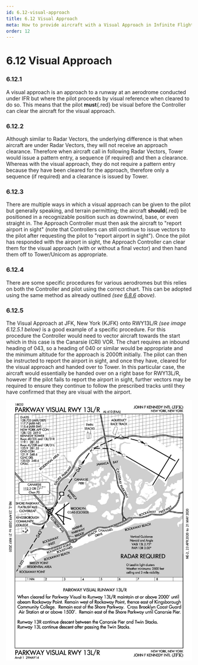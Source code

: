 ```yaml
---
id: 6.12-visual-approach
title: 6.12 Visual Approach
meta: How to provide aircraft with a Visual Approach in Infinite Flight.
order: 12
---
```


# 6.12  Visual Approach

 

### 6.12.1    

A visual approach is an approach to a runway at an aerodrome conducted under IFR but where the pilot proceeds by visual reference when cleared to do so. This means that the pilot **must**{.red} be visual before the Controller can clear the aircraft for the visual approach.



### 6.12.2    

Although similar to Radar Vectors, the underlying difference is that when aircraft are under Radar Vectors, they will not receive an approach clearance. Therefore when aircraft call in following Radar Vectors, Tower would issue a pattern entry, a sequence (if required) and then a clearance. Whereas with the visual approach, they do not require a pattern entry because they have been cleared for the approach, therefore only a sequence (if required) and a clearance is issued by Tower.



### 6.12.3    

There are multiple ways in which a visual approach can be given to the pilot but generally speaking, and terrain permitting; the aircraft **should**{.red} be positioned in a recognizable position such as downwind, base, or even straight in. The Approach Controller must then ask the aircraft to "report airport in sight" (note that Controllers can still continue to issue vectors to the pilot after requesting the pilot to "report airport in sight"). Once the pilot has responded with the airport in sight, the Approach Controller can clear them for the visual approach (with or without a final vector) and then hand them off to Tower/Unicom as appropriate.



### 6.12.4    

There are some specific procedures for various aerodromes but this relies on both the Controller and pilot using the correct chart. This can be adopted using the same method as already outlined *(see [6.8.6](/guide/atc-manual/6.-radar/6.8-approach#6.8.6) above).*



### 6.12.5    

The Visual Approach at JFK, New York (KJFK) onto RWY13L/R *(see image 6.12.5.1 below)* is a good example of a specific procedure. For this procedure the Controller would need to vector aircraft towards the start which in this case is the Canarsie (CRI) VOR. The chart requires an inbound heading of 043, so a heading of 040 or similar would be appropriate and the minimum altitude for the approach is 2000ft initially. The pilot can then be instructed to report the airport in sight, and once they have, cleared for the visual approach and handed over to Tower. In this particular case, the aircraft would essentially be handed over on a right base for RWY13L/R, however if the pilot fails to report the airport in sight, further vectors may be required to ensure they continue to follow the prescribed tracks until they have confirmed that they are visual with the airport.



![Image 6.12.5.1 - KJFK FAA Chart](_images/manual/graphics/kjfk-chart.jpg)

 